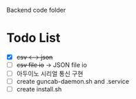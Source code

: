 Backend code folder

# Todo List
- [x] ~~csv <--> json~~  
- [ ] ~~csv file io~~ -> JSON file io  
- [ ] 아두이노 시리얼 통신 구현  
- [ ] create guncab-daemon.sh and .service  
- [ ] create install.sh  
